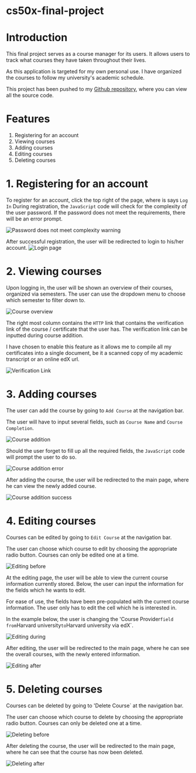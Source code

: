 # cs50x-final-project
# Introduction
This final project serves as a course manager for its users. It allows users to track what courses they have taken throughout their lives.

As this application is targeted for my own personal use. I have organized the courses to follow my university's academic schedule. 

This project has been pushed to my [Github repository](https://github.com/AhmadHatziq/cs50x-final-project), where you can view all the source code. 

# Features
1. Registering for an account
2. Viewing courses
3. Adding courses
4. Editing courses
5. Deleting courses

# 1. Registering for an account 
To register for an account, click the top right of the page, where is says `Log In`
During registration, the `JavaScript` code will check for the complexity of the user password. If the password does not meet the requirements, there will be an error prompt. 

![Password does not meet complexity warning](https://raw.githubusercontent.com/AhmadHatziq/cs50x-final-project/master/screenshots/invalid_password.PNG)

After successful registration, the user will be redirected to login to his/her account.
![Login page](https://raw.githubusercontent.com/AhmadHatziq/cs50x-final-project/master/screenshots/successful_account_creation.PNG)

# 2. Viewing courses
Upon logging in, the user will be shown an overview of their courses, organized via semesters. The user can use the dropdown menu to choose which semester to filter down to. 

![Course overview](https://raw.githubusercontent.com/AhmadHatziq/cs50x-final-project/master/screenshots/course_overview.PNG)

The right most column contains the `HTTP` link that contains the verification link of the course / certificate that the user has. The verification link can be inputted during course addition.

I have chosen to enable this feature as it allows me to compile all my certificates into a single document, be it a scanned copy of my academic transcript or an online edX url.

![Verification Link](https://raw.githubusercontent.com/AhmadHatziq/cs50x-final-project/master/screenshots/verification_link.jpg)

# 3. Adding courses
The user can add the course by going to `Add Course` at the navigation bar.

The user will have to input several fields, such as `Course Name` and `Course Completion`.

![Course addition](https://raw.githubusercontent.com/AhmadHatziq/cs50x-final-project/master/screenshots/successful_add.PNG)

Should the user forget to fill up all the required fields, the `JavaScript` code will prompt the user to do so.

![Course addition error](https://raw.githubusercontent.com/AhmadHatziq/cs50x-final-project/master/screenshots/unsuccessful_add.PNG)

After adding the course, the user will be redirected to the main page, where he can view the newly added course.

![Course addition success](https://raw.githubusercontent.com/AhmadHatziq/cs50x-final-project/master/screenshots/course_added.PNG)


# 4. Editing courses
Courses can be edited by going to `Edit Course` at the navigation bar. 

The user can choose which course to edit by choosing the appropriate radio button. Courses can only be edited one at a time.

![Editing before](https://raw.githubusercontent.com/AhmadHatziq/cs50x-final-project/master/screenshots/edit_before.PNG)

At the editing page, the user will be able to view the current course information currently stored. Below, the user can input the information for the fields which he wants to edit. 

For ease of use, the fields have been pre-populated with the current course information. The user only has to edit the cell which he is interested in.

In the example below, the user is changing the 'Course Provider` field from `Harvard university` to `Harvard university via edX`.

![Editing during](https://raw.githubusercontent.com/AhmadHatziq/cs50x-final-project/master/screenshots/edit_during.PNG)

After editing, the user will be redirected to the main page, where he can see the overall courses, with the newly entered information.

![Editing after](https://raw.githubusercontent.com/AhmadHatziq/cs50x-final-project/master/screenshots/edit_after.PNG)

# 5. Deleting courses
Courses can be deleted by going to 'Delete Course` at the navigation bar.

The user can choose which course to delete by choosing the appropriate radio button. Courses can only be deleted one at a time.

![Deleting before](https://raw.githubusercontent.com/AhmadHatziq/cs50x-final-project/master/screenshots/delete_before.PNG)

After deleting the course, the user will be redirected to the main page, where he can see that the course has now been deleted.

![Deleting after](https://raw.githubusercontent.com/AhmadHatziq/cs50x-final-project/master/screenshots/delete_after.PNG)
